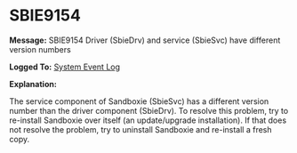 # SBIE9154


**Message:** SBIE9154 Driver (SbieDrv) and service (SbieSvc) have different version numbers

**Logged To:** [System Event Log](SystemEventLog)

**Explanation:**

The service component of Sandboxie (SbieSvc) has a different version number than the driver component (SbieDrv). To resolve this problem, try to re-install Sandboxie over itself (an update/upgrade installation). If that does not resolve the problem, try to uninstall Sandboxie and re-install a fresh copy.
